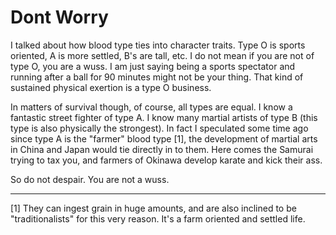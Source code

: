 # Dont Worry

I talked about how blood type ties into character traits. Type O is sports oriented, A is more settled, B's are tall, etc. I do not mean if you are not of type O, you are a wuss. I am just saying being a sports spectator and running after a ball for 90 minutes might not be your thing. That kind of sustained physical exertion is a type O business.

In matters of survival though, of course, all types are equal. I know a fantastic street fighter of type A. I know many martial artists of type B (this type is also physically the strongest). In fact I speculated some time ago since type A is the "farmer" blood type [1], the development of martial arts in China and Japan would tie directly in to them. Here comes the Samurai trying to tax you, and farmers of Okinawa develop karate and kick their ass.

So do not despair. You are not a wuss.

---

[1] They can ingest grain in huge amounts, and are also inclined to be "traditionalists" for this very reason. It's a farm oriented and settled life.
